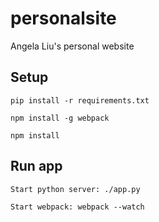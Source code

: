 # personalsite

Angela Liu's personal website

## Setup
`pip install -r requirements.txt`

`npm install -g webpack`

`npm install`

## Run app
`Start python server: ./app.py`

`Start webpack: webpack --watch`
